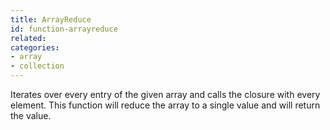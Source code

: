 ```yaml
---
title: ArrayReduce
id: function-arrayreduce
related:
categories:
- array
- collection
---
```


Iterates over every entry of the given array and calls the closure with every element.
This function will reduce the array to a single value and will return the value.
